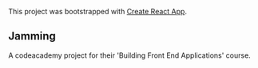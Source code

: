 This project was bootstrapped with [Create React App](https://github.com/facebookincubator/create-react-app).

## Jamming

A codeacademy project for their 'Building Front End Applications' course.
